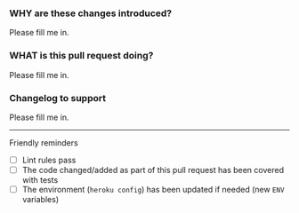### WHY are these changes introduced?

Please fill me in.

### WHAT is this pull request doing?

Please fill me in.

### Changelog to support

Please fill me in.

---

Friendly reminders

- [ ] Lint rules pass
- [ ] The code changed/added as part of this pull request has been covered with tests
- [ ] The environment (`heroku config`) has been updated if needed (new `ENV` variables)
